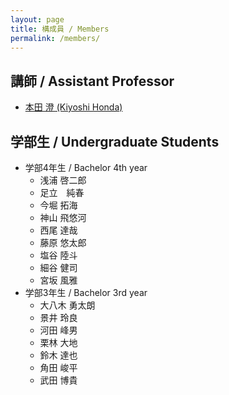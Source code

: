 ```yaml
---
layout: page
title: 構成員 / Members
permalink: /members/
---
```


## 講師 / Assistant Professor

* [本田 澄 (Kiyoshi Honda)](http://research-db.oit.ac.jp/html/200000097_ja.html)

## 学部生 / Undergraduate Students

* 学部4年生 / Bachelor 4th year
  * 浅浦 啓二郎
  * 足立　純春
  * 今堀 拓海
  * 神山 飛悠河
  * 西尾 達哉
  * 藤原 悠太郎
  * 塩谷 陸斗
  * 細谷 健司
  * 宮坂 風雅
* 学部3年生 / Bachelor 3rd year
  * 大八木 勇太朗
  * 景井 玲良
  * 河田 峰男
  * 栗林 大地
  * 鈴木 達也
  * 角田 峻平
  * 武田 博貴
